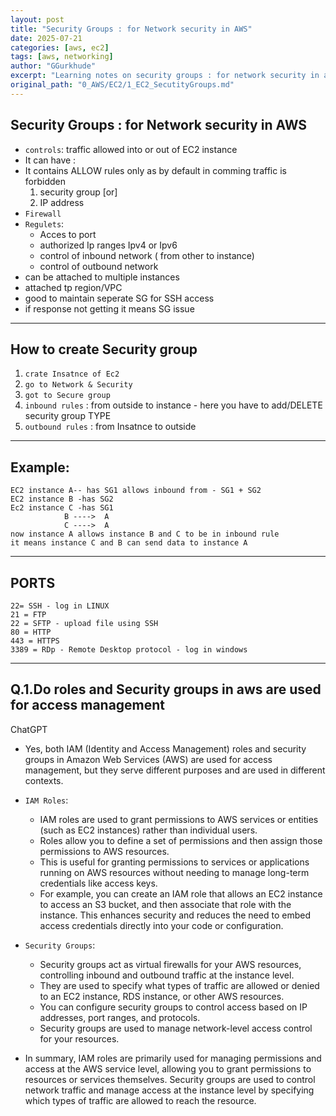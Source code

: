 ```yaml
---
layout: post
title: "Security Groups : for Network security in AWS"
date: 2025-07-21
categories: [aws, ec2]
tags: [aws, networking]
author: "GGurkhude"
excerpt: "Learning notes on security groups : for network security in aws"
original_path: "0_AWS/EC2/1_EC2_SecutityGroups.md"
---
```



## Security Groups : for Network security in AWS
- `controls`: traffic allowed into or out of EC2 instance
- It can have : 
- It contains ALLOW rules only as by default in comming traffic is forbidden
   1) security group [or]
   2) IP address
- `Firewall`
- `Regulets`: 
   - Acces to port
   - authorized Ip ranges Ipv4 or Ipv6
   - control of inbound network ( from other to instance)
   - control of outbound network
- can be attached to multiple instances
- attached tp region/VPC
- good to maintain seperate SG for SSH access
- if response not getting it means SG issue
----------------------------------------------------------
## How to create Security group

1) `crate Insatnce of Ec2`
2) `go to Network & Security`
3) `got to Secure group`
4) `inbound rules` : from outside to instance     - here you have to add/DELETE security group TYPE
5)  `outbound rules` : from Insatnce to outside


----------
## Example:
```
EC2 instance A-- has SG1 allows inbound from - SG1 + SG2                           
EC2 instance B -has SG2 
Ec2 instance C -has SG1
            B ---->  A
            C ---->  A
now instance A allows instance B and C to be in inbound rule 
it means instance C and B can send data to instance A
```
--------
##   PORTS 
```
22= SSH - log in LINUX
21 = FTP 
22 = SFTP - upload file using SSH
80 = HTTP
443 = HTTPS
3389 = RDp - Remote Desktop protocol - log in windows
```

-----
## Q.1.Do roles and Security groups in aws are used for access management

ChatGPT
- Yes, both IAM (Identity and Access Management) roles and security
groups in Amazon Web Services (AWS) are used for access management, 
but they serve different purposes and are used in different contexts.

- `IAM Roles`: 
    - IAM roles are used to grant permissions to AWS services or entities (such as EC2 instances) rather than individual users. 
    - Roles allow you to define a set of permissions and then assign those permissions to AWS resources. 
    - This is useful for granting permissions to services or applications running on AWS resources without needing to manage long-term credentials like access keys. 
    - For example, you can create an IAM role that allows an EC2 instance to access an S3 bucket, and then associate that role with the instance. This enhances security and reduces the need to embed access credentials directly into your code or configuration.

- `Security Groups`: 
    - Security groups act as virtual firewalls for your AWS resources, controlling inbound and outbound traffic at the instance level. 
    - They are used to specify what types of traffic are allowed or denied to an EC2 instance, RDS instance, or other AWS resources. 
    - You can configure security groups to control access based on IP addresses, port ranges, and protocols.
    - Security groups are used to manage network-level access control for your resources.
- In summary, IAM roles are primarily used for managing permissions and 
access at the AWS service level, allowing you to grant permissions to 
resources or services themselves. Security groups are used to control 
network traffic and manage access at the instance level by specifying 
which types of traffic are allowed to reach the resource.